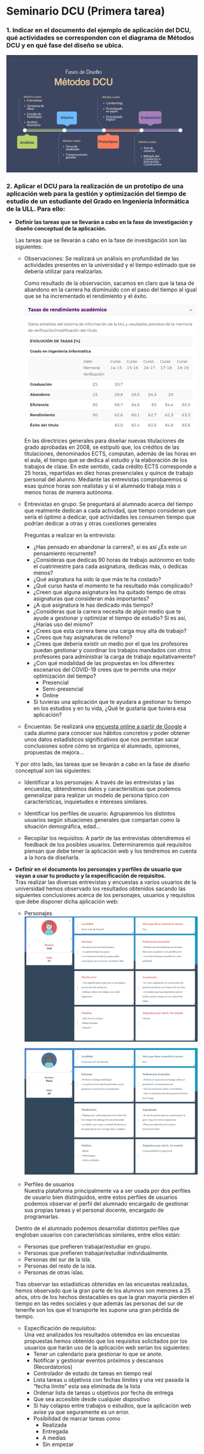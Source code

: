 # Seminario DCU (Primera tarea)

### 1. Indicar en el documento del ejemplo de aplicación del DCU, qué actividades se corresponden con el diagrama de Métodos DCU y en qué fase del diseño se ubica.

![Apartado 1 Imagen](Imagenes/apartado_1.JPG)

### 2. Aplicar el DCU para la realización de un prototipo de una aplicación web para la gestión y optimización del tiempo de estudio de un estudiante del Grado en Ingeniería Informática de la ULL. Para ello:

* **Definir las tareas que se llevarán a cabo en la fase de investigación y diseño conceptual de la aplicación.**

  Las tareas que se llevarán a cabo en la fase de investigación son las siguientes:
    * Observaciones: Se realizará un análisis en profundidad de las actividades presentes en la universidad y el tiempo estimado que se debería utilizar para realizarlas.

      Como resultado de la observación, sacamos en claro que la tasa de abandono en la carrera ha disminuido con el paso del tiempo al igual que se ha incrementado el rendimiento y el éxito.

      ![Tasa de abandono de Ingeniería Informática en la ULL](Imagenes/Tasa_de_abandono_if_ull.jpg)

      En las directrices generales para diseñar nuevas titulaciones de grado aprobadas en 2008, se estipuló que, los créditos de las titulaciones, denominados ECTS, computan, además de las horas en el aula, el tiempo que se dedica al estudio y la elaboración de los trabajos de clase. En este sentido, cada crédito ECTS corresponde a 25 horas, repartidas en diez horas presenciales y quince de trabajo personal del alumno. Mediante las entrevistas comprobaremos si esas quince horas son realistas y si el alumnado trabaja más o menos horas de manera autónoma.

    
    * Entrevistas en grupo: Se preguntará al alumnado acerca del tiempo que realmente dedican a cada actividad, que tiempo consideran que sería el óptimo a dedicar, qué actividades les consumen tiempo que podrían dedicar a otras y otras cuestiones generales
    
      Preguntas a realizar en la entrevista:

      * ¿Has pensado en abandonar la carrera?, si es así ¿Es este un pensamiento recurrente?
      * ¿Consideras que dedicas 90 horas de trabajo autónomo en todo el cuatrimestre para cada asignatura, dedicas más, o dedicas menos?
      * ¿Qué asignatura ha sido la que más te ha costado?
      * ¿Qué curso hasta el momento te ha resultado más complicado?
      * ¿Creen que alguna asignatura les ha quitado tiempo de otras asignaturas que consideran más importantes?
      * ¿A qué asignatura le has dedicado más tiempo?
      * ¿Consideras que la carrera necesita de algún medio que te ayude a gestionar y optimizar el tiempo de estudio? Si es así, ¿Harías uso del mismo?
      * ¿Crees que esta carrera tiene una carga muy alta de trabajo?
      * ¿Crees que hay asignaturas de relleno?
      * ¿Crees que debería existir un medio por el que los profesores puedan gestionar y coordinar los trabajos mandados con otros profesores para administrar la carga de trabajo equitativamente?
      * ¿Con qué modalidad de las propuestas en los diferentes escenarios del COVID-19 crees que te permite una mejor optimización del tiempo?
        * Presencial
        * Semi-presencial
        * Online
      * Si tuvieras una aplicación que te ayudara a gestionar tu tiempo en los estudios y en tu vida, ¿Qué te gustaría que tuviera esa aplicación?

  
    * Encuentas: Se realizará una [encuesta online a partir de Google](https://docs.google.com/forms/d/e/1FAIpQLSf0_ej8SxjciekdSPXtzb2vHSsGb4TD5nFrziuJ9-lKXKW3aQ/viewform?usp=sf_link) a cada alumno para conocer sus hábitos concretos y poder obtener unos datos estadísticos significativos que nos permitan sacar conclusiones sobre cómo se organiza el alumnado, opiniones, propuestas de mejora...

  Y por otro lado, las tareas que se llevarán a cabo en la fase de diseño conceptual son las siguientes:
    * Identificar a los personajes: A través de las entrevistas y las encuestas, obtendremos datos y características que podemos generalizar para realizar un modelo de persona típico con características, inquietudes e intereses similares.
    
    * Identificar los perfiles de usuario: Agruparemos los distintos usuarios según situaciones generales que compartan como la situación demográfica, edad...  
  
    * Recopilar los requisitos: A partir de las entrevistas obtendremos el feedback de los posibles usuarios. Determinaremos qué requisitos piensan que debe tener la aplicación web y los tendremos en cuenta a la hora de diseñarla.
  
* **Definir en el documento los personajes y perfiles de usuario que vayan a usar tu producto y la especificación de requisitos.**  
Tras realizar las diversas entrevistas y encuestas a varios usuarios de la universidad hemos observado los resultados obtenidos sacando las siguientes conclusiones acerca de los personajes, usuarios y requisitos que debe disponer dicha aplicación web:
  * Personajes  
    ![Personaje1](Imagenes/persona1.JPG)  
    
    ![Personaje2](Imagenes/Persona2.JPG)  
  * Perfiles de usuarios  
  Nuestra plataforma principalmente va a ser usada por dos perfiles de usuario bien distinguidos, entre estos perfiles de usuarios podemos observar el perfil del alumnado encargado de gestionar sus propias tareas y el personal docente, encargado de programarlas.

  Dentro de el alumnado podemos desarrollar distintos perfiles que engloban usuarios con características similares, entre ellos están:

    * Personas que prefieren trabajar/estudiar en grupo.
    * Personas que prefieren trabajar/estudiar individualmente.
    * Personas del sur de la isla.
    * Personas del resto de la isla.
    * Personas de otras islas.

    Tras observar las estadísticas obtenidas en las encuestas realizadas, hemos observado que la gran parte de los alumnos son menores a 25 años, otro de los hechos destacables es que la gran mayoría pierden el tiempo en las redes sociales y que además las personas del sur de tenerife son los que el transporte les supone una gran pérdida de tiempo.

  

  * Especificación de requisitos:  
  Una vez analizados los resultados obtenidos en las encuestas propuestas hemos obtenido que los requisitos solicitados por los usuarios que harán uso de la aplicación web serían los siguientes:
    * Tener un calendario para gestionar lo que se anote.
    * Notificar y gestionar eventos próximos y descansos (Recordatorios)
    * Controlador de estado de tareas en tiempo real
    * Lista tareas u objetivos con fechas límites y una vez pasada la “fecha límite” esta sea eliminada de la lista
    * Ordenar lista de tareas u objetivos por fecha de entrega
    * Que sea accesible desde cualquier dispositivo
    * Si hay colapso entre trabajos o estudios, que la aplicación web avise ya que seguramente es un error.
    * Posibilidad de marcar tareas como
      * Realizada 
      * Entregada
      * A medias
      * Sin empezar
